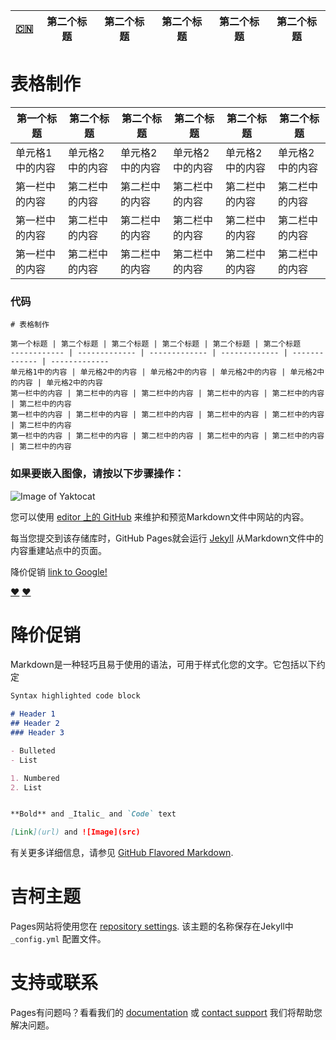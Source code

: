 [:cn:](2111index.md) | 第二个标题 | 第二个标题 | 第二个标题 | 第二个标题 | 第二个标题
------------ | ------------- | ------------- | ------------- | ------------- | -------------

# 表格制作

第一个标题 | 第二个标题 | 第二个标题 | 第二个标题 | 第二个标题 | 第二个标题
------------ | ------------- | ------------- | ------------- | ------------- | -------------
单元格1中的内容 | 单元格2中的内容 | 单元格2中的内容 | 单元格2中的内容 | 单元格2中的内容 | 单元格2中的内容
第一栏中的内容 | 第二栏中的内容 | 第二栏中的内容 | 第二栏中的内容 | 第二栏中的内容 | 第二栏中的内容
第一栏中的内容 | 第二栏中的内容 | 第二栏中的内容 | 第二栏中的内容 | 第二栏中的内容 | 第二栏中的内容
第一栏中的内容 | 第二栏中的内容 | 第二栏中的内容 | 第二栏中的内容 | 第二栏中的内容 | 第二栏中的内容


### 代码
```
# 表格制作

第一个标题 | 第二个标题 | 第二个标题 | 第二个标题 | 第二个标题 | 第二个标题
------------ | ------------- | ------------- | ------------- | ------------- | -------------
单元格1中的内容 | 单元格2中的内容 | 单元格2中的内容 | 单元格2中的内容 | 单元格2中的内容 | 单元格2中的内容
第一栏中的内容 | 第二栏中的内容 | 第二栏中的内容 | 第二栏中的内容 | 第二栏中的内容 | 第二栏中的内容
第一栏中的内容 | 第二栏中的内容 | 第二栏中的内容 | 第二栏中的内容 | 第二栏中的内容 | 第二栏中的内容
第一栏中的内容 | 第二栏中的内容 | 第二栏中的内容 | 第二栏中的内容 | 第二栏中的内容 | 第二栏中的内容
```

### 如果要嵌入图像，请按以下步骤操作：

![Image of Yaktocat](https://octodex.github.com/images/yaktocat.png)


您可以使用 [editor 上的 GitHub](https://github.com/wk6111/6111/edit/master/index.md) 来维护和预览Markdown文件中网站的内容。

每当您提交到该存储库时，GitHub Pages就会运行 [Jekyll](https://jekyllrb.com/) 从Markdown文件中的内容重建站点中的页面。

降价促销 [link to Google!](https://google.com)


[:heart:](https://www.zcool.com.cn/)
[:heart:](https://www.zcool.com.cn/)




# 降价促销

Markdown是一种轻巧且易于使用的语法，可用于样式化您的文字。它包括以下约定

```markdown
Syntax highlighted code block

# Header 1
## Header 2
### Header 3

- Bulleted
- List

1. Numbered
2. List


**Bold** and _Italic_ and `Code` text

[Link](url) and ![Image](src)
```

有关更多详细信息，请参见 [GitHub Flavored Markdown](https://guides.github.com/features/mastering-markdown/).

# 吉柯主题

Pages网站将使用您在 [repository settings](https://github.com/wk6111/6111/settings). 该主题的名称保存在Jekyll中 `_config.yml` 配置文件。

# 支持或联系

Pages有问题吗？看看我们的 [documentation](https://help.github.com/categories/github-pages-basics/) 或 [contact support](https://github.com/contact) 我们将帮助您解决问题。
